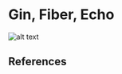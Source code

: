 # Gin, Fiber, Echo

 
![alt text](https://github.com/jylhakos/miscellaneous/blob/main/InternetOfThings/blob/main/Frameworks/Backend/frameworks.png?raw=true)

## References

